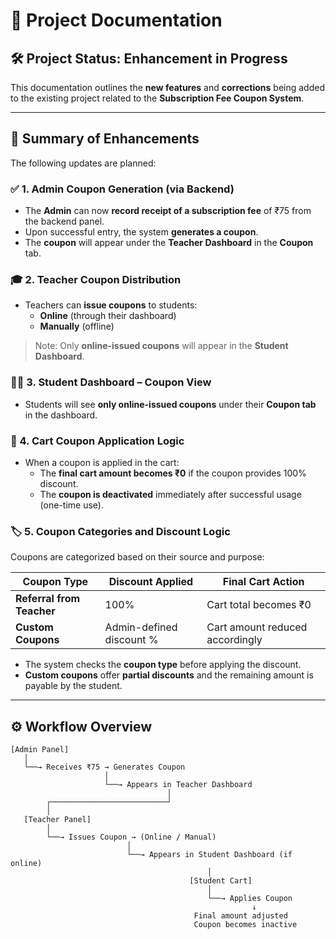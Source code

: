 # 📘 Project Documentation

## 🛠 Project Status: Enhancement in Progress

This documentation outlines the **new features** and **corrections** being added to the existing project related to the **Subscription Fee Coupon System**.

---

## 🔄 Summary of Enhancements

The following updates are planned:

### ✅ 1. Admin Coupon Generation (via Backend)

- The **Admin** can now **record receipt of a subscription fee** of ₹75 from the backend panel.
- Upon successful entry, the system **generates a coupon**.
- The **coupon** will appear under the **Teacher Dashboard** in the **Coupon** tab.

### 🎓 2. Teacher Coupon Distribution

- Teachers can **issue coupons** to students:
  - **Online** (through their dashboard)
  - **Manually** (offline)

> Note: Only **online-issued coupons** will appear in the **Student Dashboard**.

### 👨‍🎓 3. Student Dashboard – Coupon View

- Students will see **only online-issued coupons** under their **Coupon tab** in the dashboard.

### 🛒 4. Cart Coupon Application Logic

- When a coupon is applied in the cart:
  - The **final cart amount becomes ₹0** if the coupon provides 100% discount.
  - The **coupon is deactivated** immediately after successful usage (one-time use).

### 🏷️ 5. Coupon Categories and Discount Logic

Coupons are categorized based on their source and purpose:

| Coupon Type               | Discount Applied          | Final Cart Action              |
|---------------------------|---------------------------|---------------------------------|
| **Referral from Teacher** | 100%                      | Cart total becomes ₹0          |
| **Custom Coupons**        | Admin-defined discount %  | Cart amount reduced accordingly |

- The system checks the **coupon type** before applying the discount.
- **Custom coupons** offer **partial discounts** and the remaining amount is payable by the student.

---

## ⚙️ Workflow Overview

```plaintext
[Admin Panel]
   │
   └──→ Receives ₹75 → Generates Coupon
                     │
                     └──→ Appears in Teacher Dashboard
                                   │
        ┌──────────────────────────┘
        │
   [Teacher Panel]
        │
        └──→ Issues Coupon → (Online / Manual)
                          │
                          └──→ Appears in Student Dashboard (if online)
                                            │
                                        [Student Cart]
                                            │
                                            └──→ Applies Coupon
                                                      ↓
                                         Final amount adjusted
                                         Coupon becomes inactive

```
